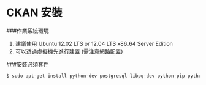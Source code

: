 # CKAN 安裝

###作業系統環境
1. 建議使用 Ubuntu 12.02 LTS or 12.04 LTS x86_64 Server Edition
2. 可以透過虛擬機先進行建置 (需注意網路配置)


###安裝必須套件

```Bash
$ sudo apt-get install python-dev postgresql libpq-dev python-pip python-virtualenv git-core solr-jetty openjdk-6-jdk
```

